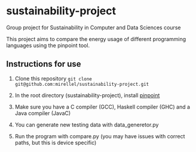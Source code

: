 # sustainability-project
Group project for Sustainability in Computer and Data Sciences course

This project aims to compare the energy usage of different programming 
languages using the pinpoint tool.

## Instructions for use

1. Clone this repository
   ```git clone git@github.com:mirellel/sustainability-project.git```

2. In the root directory (sustainability-project), install [pinpoint](https://github.com/osmhpi/pinpoint)
3. Make sure you have a C compiler (GCC), Haskell compiler (GHC) and a Java compiler (JavaC)
4. You can generate new testing data with data_generetor.py
5. Run the program with compare.py (you may have issues with correct paths, but this is device specific)
